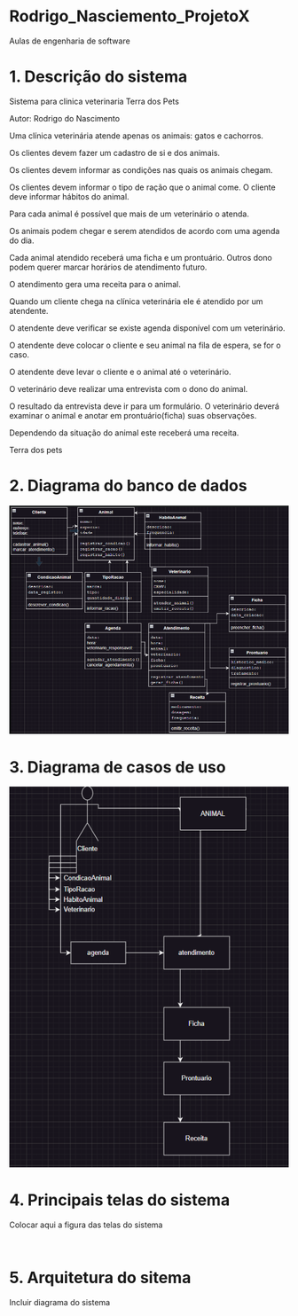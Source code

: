 # Rodrigo_Nasciemento_ProjetoX
Aulas de engenharia de software 

# 1. Descrição do sistema

Sistema para clinica veterinaria Terra dos Pets


Autor: Rodrigo do Nascimento



Uma clínica veterinária atende apenas os animais: gatos e cachorros.


Os clientes devem fazer um cadastro de si e dos animais.


Os clientes devem informar as condições nas quais os animais chegam.


Os clientes devem informar o tipo de ração que o animal come.
O cliente deve informar hábitos do animal.


Para cada animal é possível que mais de um veterinário o atenda.


Os animais podem chegar e serem atendidos de acordo com uma agenda do dia.


Cada animal atendido receberá uma ficha e um prontuário.
Outros dono podem querer marcar horários de atendimento futuro.


O atendimento gera uma receita para o animal.


Quando um cliente chega na clínica veterinária ele é atendido por um atendente.


O atendente deve verificar se existe agenda disponível com um veterinário.


O atendente deve colocar o cliente e seu animal na fila de espera, se for o caso.


O atendente deve levar o cliente e o animal até o veterinário.


O veterinário deve realizar uma entrevista com o dono do animal.


O resultado da entrevista deve ir para um formulário.
O veterinário deverá examinar o animal e anotar em prontuário(ficha) suas observações.


Dependendo da situação do animal este receberá uma receita.



Terra dos pets

# 2. Diagrama do banco de dados 

![Diagrama do banco de dados ](https://github.com/rodrigoo034/Rodrigo_Nasciemento_projetoX/blob/main/imagens/der.png)

# 3. Diagrama de casos de uso


![Diagrama de casos de uso](https://github.com/rodrigoo034/Rodrigo_Nasciemento_projetoX/blob/main/imagens/pets1.png)


# 4. Principais telas do sistema

Colocar aqui a figura das telas do sistema

![]()

# 5. Arquitetura do sitema

Incluir diagrama do sistema

![]()